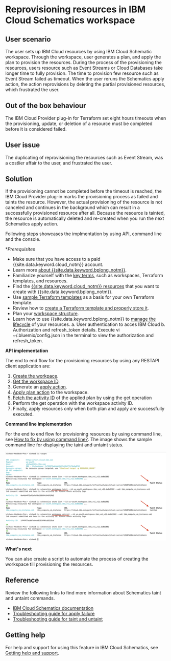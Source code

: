 # Reprovisioning resources in IBM Cloud Schematics workspace

## User scenario

The user sets up IBM Cloud resources by using IBM Cloud Schematic workspace. Through the workspace, user generates a plan, and apply the plan to provision the resources. During the process of the provisioning the resources, users resource such as Event Streams or Cloud Databases take longer time to fully provision. The time to provision few resource such as Event Stream failed as timeout.  When the user reruns the Schematics apply action, the action reprovisions by deleting the partial provisioned resources, which frustrated the user.

## Out of the box behaviour
The IBM Cloud Provider plug-in for Terraform set eight hours timeouts when the provisioning, update, or deletion of a resource must be completed before it is considered failed. 

## User issue 

The duplicating of reprovisioning the resources such as Event Stream, was a costlier affair to the user, and frustrated the user.

## Solution

If the provisioning cannot be completed before the timeout is reached, the IBM Cloud Provider plug-in marks the provisioning process as failed and taints the resource. However, the actual provisioning of the resource is not canceled and continues in the background which can result in a successfully provisioned resource after all. Because the resource is tainted, the resource is automatically deleted and re-created when you run the next Schematics apply action.

Following steps showcases the implmentation by using API, command line and the console.

**Prerequisites*

- Make sure that you have access to a paid {{site.data.keyword.cloud_notm}} account. 
- Learn more [about {{site.data.keyword.bplong_notm}}](/docs/schematics?topic=schematics-about-schematics). 
- Familiarize yourself with the [key terms](/docs/schematics?topic=schematics-about-schematics#schematics-terms), such as workspaces, Terraform templates, and resources. 
- Find the [{{site.data.keyword.cloud_notm}} resources](https://ibm-cloud.github.io/tf-ibm-docs/?cm_mc_uid=71885624553615726236960&cm_mc_sid_50200000=38067391572884797521) that you want to create with {{site.data.keyword.bplong_notm}}.
- Use [sample Terraform templates](https://github.com/IBM-Cloud/terraform-provider-ibm/tree/master/examples) as a basis for your own Terraform template.  
- Review how to [create a Terraform template and properly store it](/docs/schematics?topic=schematics-create-tf-config). 
- Plan your [workspace structure](/docs/schematics?topic=schematics-workspace-setup#structure-workspace). 
- Learn how to use {{site.data.keyword.bplong_notm}} to [manage the lifecycle](/docs/schematics?topic=schematics-manage-lifecycle) of your resources. 
a. User authentication to acces IBM Cloud
b. Authorization and refresh_token details. Execute vi ~/.bluemix/config.json in the terminal to view the authorization and refresh_token.

**API implementation**

The end to end flow for the provisioning resources by using any RESTAPI client application are:
1. [Create the workpace](https://cloud.ibm.com/apidocs/schematics#create-workspace).
2. [Get the workspace ID](https://cloud.ibm.com/apidocs/schematics#get-workspace).
3. Generate an [apply action](https://cloud.ibm.com/apidocs/schematics#apply-workspace-command).
4. [Apply plan action](https://cloud.ibm.com/apidocs/schematics#plan-workspace-command) to the workspace.
5. [Fetch the activity ID](https://cloud.ibm.com/apidocs/schematics#refresh-workspace-command) of the applied plan by using the get operation
6. Perform the get operation with the workspace activity ID.
7. Finally, apply resources only when both plan and apply are successfully executed.

**Command line implementation**

For the end to end flow for provisioning resources by using command line, see [How to fix by using command line?](https://cloud.ibm.com/docs/schematics?topic=schematics-tainted-resources). The image shows the sample command line for displaying the taint and untaint status.

![Sample command line for taint and untaint status](/images/cli_taint.png)

**What's next**

You can also create a script to automate the process of creating the workspace till provisioning the resources.

## Reference

Review the following links to find more information about Schematics taint and untaint commands.

- [IBM Cloud Schematics documentation](https://cloud.ibm.com/docs/schematics?topic=schematics-schematics-cli-reference)
- [Troubleshooting guide for apply failure](https://cloud.ibm.com/docs/schematics?topic=schematics-nullresource-errors)
- [Troubleshooting guide for taint and untaint](https://cloud.ibm.com/docs/schematics?topic=schematics-tainted-resources)

## Getting help

For help and support for using this feature in IBM Cloud Schematics, see [Getting help and support](https://cloud.ibm.com/docs/schematics?topic=schematics-schematics-help).
